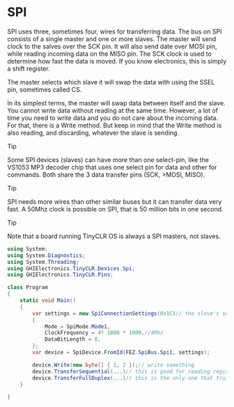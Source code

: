 # SPI

SPI uses three, sometimes four, wires for transferring data. The bus on SPI consists of a single master and one or more slaves. The master will send clock to the salves over the SCK pin. It will also send date over MOSI pin, while reading incoming data on the MISO pin. The SCK clock is used to determine how fast the data is moved. If you know electronics, this is simply a shift register.

The master selects which slave it will swap the data with using the SSEL pin, sometimes called CS.

In its simplest terms, the master will swap data between itself and the slave. You cannot write data without reading at the same time. However, a lot of time you need to write data and you do not care about the incoming data. For that, there is a Write method. But keep in mind that the Write method is also reading, and discarding, whatever the slave is sending.

> [!Tip]
> Some SPI devices (slaves) can have more than one select-pin, like the VS1053 MP3 decoder chip that uses one select pin for data and other for commands. Both share the 3 data transfer pins (SCK,  >MOSI, MISO).

> [!Tip]
> SPI needs more wires than other similar buses but it can transfer data very fast. A 50Mhz clock is possible on SPI, that is 50 million bits in one second. 

> [!Tip]
> Note that a board running TinyCLR OS is always a SPI masters, not slaves.

```csharp
using System;
using System.Diagnostics;
using System.Threading;
using GHIElectronics.TinyCLR.Devices.Spi;
using GHIElectronics.TinyCLR.Pins;

class Program
{
    static void Main()
    {
        var settings = new SpiConnectionSettings(0x1C)// the slave's select pin
        {
            Mode = SpiMode.Mode1,
            ClockFrequency = 4* 1000 * 1000,//4Mhz
            DataBitLength = 8,
        };
        var device = SpiDevice.FromId(FEZ.SpiBus.Spi1, settings);

        device.Write(new byte[] { 1, 2 });// write something
        device.TransferSequential(...)// this is good for reading registers
        device.TransferFullDuplex(...)// this is the only one that trully represents how SPI works
    }

}   
```